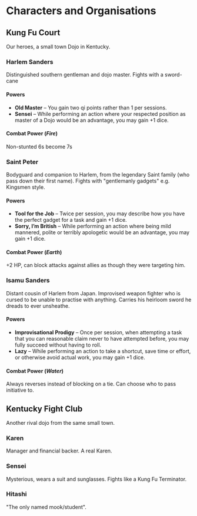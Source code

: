 # Characters and Organisations

## Kung Fu Court

Our heroes, a small town Dojo in Kentucky.

### Harlem Sanders

Distinguished southern gentleman and dojo master. Fights with a sword-cane

#### Powers

* **Old Master** – You gain two qi points rather than 1 per sessions.
* **Sensei** – While performing an action where your respected position as master of a Dojo would be an advantage, you may gain +1 dice.

#### Combat Power (_Fire_)

Non-stunted 6s become 7s

### Saint Peter

Bodyguard and companion to Harlem, from the legendary Saint family (who pass down their first name). Fights with "gentlemanly gadgets" e.g. Kingsmen style.

#### Powers

* **Tool for the Job** – Twice per session, you may describe how you have the perfect gadget for a task and gain +1 dice. 
* **Sorry, I’m British** – While performing an action where being mild mannered, polite or terribly apologetic would be an advantage, you may gain +1 dice.  

#### Combat Power (_Earth_)

+2 HP, can block attacks against allies as though they were targeting him.

### Isamu Sanders

Distant cousin of Harlem from Japan. Improvised weapon fighter who is cursed to be unable to practise with anything. Carries his heirloom sword he dreads to ever unsheathe.

#### Powers

* **Improvisational Prodigy** – Once per session, when attempting a task that you can reasonable claim never to have attempted before, you may fully succeed without having to roll.
* **Lazy** – While performing an action to take a shortcut, save time or effort, or otherwise avoid actual work, you may gain +1 dice. 

#### Combat Power (_Water_)

Always reverses instead of blocking on a tie. Can choose who to pass initiative to.

## Kentucky Fight Club

Another rival dojo from the same small town.

### Karen

Manager and financial backer. A real Karen.

### Sensei

Mysterious, wears a suit and sunglasses. Fights like a Kung Fu Terminator.

### Hitashi

"The only named mook/student".
